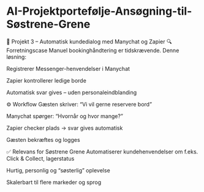 # AI-Projektportefølje-Ansøgning-til-Søstrene-Grene
💬 Projekt 3 – Automatisk kundedialog med Manychat og Zapier
🔍 Forretningscase
Manuel bookinghåndtering er tidskrævende. Denne løsning:

Registrerer Messenger-henvendelser i Manychat

Zapier kontrollerer ledige borde

Automatisk svar gives – uden personaleindblanding

⚙️ Workflow
Gæsten skriver: “Vi vil gerne reservere bord”

Manychat spørger: “Hvornår og hvor mange?”

Zapier checker plads → svar gives automatisk

Gæsten bekræftes og logges

✅ Relevans for Søstrene Grene
Automatiserer kundehenvendelser om f.eks. Click & Collect, lagerstatus

Hurtig, personlig og “søsterlig” oplevelse

Skalerbart til flere markeder og sprog

